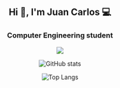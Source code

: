 <h2 align="center">Hi 👋, I'm Juan Carlos 💻</h2>
<h3 align="center">Computer Engineering student</h3>

<p align="center">
  <a href="#">
    <img src="https://skillicons.dev/icons?i=c,java,scala,haskell,python,git" />
  </a>
</p>   

<div align="center">

![GitHub stats](https://github-readme-stats.vercel.app/api?username=jalcausa&show_icons=true&theme=radical&cache_seconds=86400&hide=prs)

![Top Langs](https://github-readme-stats.vercel.app/api/top-langs/?username=jalcausa&show_icons=true&theme=radical&size_weight=0.5&count_weight=0.5&cache_seconds=86400&hide=Makefile,CMake&langs_count=8&layout=pie)

</div>
